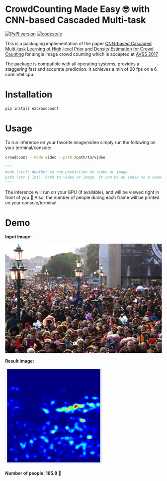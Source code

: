 # CrowdCounting Made Easy 🤓 with  CNN-based Cascaded Multi-task
[![PyPI version](https://badge.fury.io/py/ezcrowdcount.svg)](https://badge.fury.io/py/ezcrowdcount)
[![codestyle](https://img.shields.io/badge/code%20style-black-000000.svg)](https://github.com/psf/black)

This is a packaging implementation of the paper [CNN-based Cascaded Multi-task Learning of High-level Prior and Density Estimation for Crowd Counting](https://arxiv.org/pdf/1707.09605.pdf) for single image crowd counting which is accepted at [AVSS 2017](http://www.avss2017.org/)

The package is compatible with all operating systems, provides a staggering fast and accurate prediction. It achieves a min of 20 fps on a 6 core intel cpu.

# Installation 
```bash
pip install ezcrowdcount
```

# Usage

To run inference on your favorite image/video simply run the following on your terminal/console:

```bash
crowdcount --mode video --path /path/to/video
```

```python
"""
mode (str): Whether to run prediction on video or image
path (str | int): Path to video or image. It can be an index to a camera feed, or a URL also. (Default = 0).
"""
```

The inference will run on your GPU (if available), and will be viewed right in front of you 👀
Also, the number of people during each frame will be printed on your console/terminal.

# Demo
**Input Image:**

![Input Image](https://github.com/ahmedheakl/crowdcount/blob/master/imgs/sample.jpg?raw=true)

**Result Image:**

![Result Image](https://github.com/ahmedheakl/crowdcount/blob/master/imgs/sample-result.png?raw=true)

#### Number of people: 165.8 🎉
